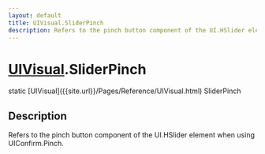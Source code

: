 ```yaml
---
layout: default
title: UIVisual.SliderPinch
description: Refers to the pinch button component of the UI.HSlider element when using UIConfirm.Pinch.
---
```

# [UIVisual]({{site.url}}/Pages/Reference/UIVisual.html).SliderPinch

<div class='signature' markdown='1'>
static [UIVisual]({{site.url}}/Pages/Reference/UIVisual.html) SliderPinch
</div>

## Description
Refers to the pinch button component of the UI.HSlider
element when using UIConfirm.Pinch.

